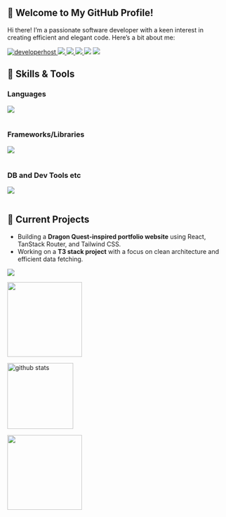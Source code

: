 ## 👋 Welcome to My GitHub Profile!

Hi there! I’m a passionate software developer with a keen interest in creating efficient and elegant code. Here’s a bit about me:

[![developerhost](https://komarev.com/ghpvc/?username=developerhost)
](https://github.com/developerhost/developerhost/)
[![](https://img.shields.io/github/followers/developerhost?label=follow&logo=github&style=flat)
](https://github.com/developerhost)
[![](https://qiita-badge.apiapi.app/s/app_js/posts.svg)
](http://qiita.com/app_js)
[![](https://qiita-badge.apiapi.app/s/app_js/contributions.svg)
](http://qiita.com/app_js)
[![](https://zenn.badge.nikaera.com/s/dirtyman/articles?style=plastic)](https://zenn.dev/dirtyman/articles)
[![](https://zenn.badge.nikaera.com/s/dirtyman/likes?style=plastic)](https://zenn.dev/dirtyman)

## 🔧 Skills & Tools

### Languages

<img src="https://skillicons.dev/icons?i=js,typescript,html,css," /> <br /><br />

### Frameworks/Libraries

<img src="https://skillicons.dev/icons?i=react,nextjs,vue,nuxtjs,nodejs,pnpm,bun,vite,vitest,jest,prisma,tailwind,vuetify,threejs," /> <br /><br />

### DB and Dev Tools etc

<img src="https://skillicons.dev/icons?i=mysql,postgresql,supabase,docker,git,github,vscode,cloudflare,vercel,linux,aws,azure,graphql," /> <br /><br />


## 🚀 Current Projects
- Building a **Dragon Quest-inspired portfolio website** using React, TanStack Router, and Tailwind CSS.
- Working on a **T3 stack project** with a focus on clean architecture and efficient data fetching.

![](https://github-profile-summary-cards.vercel.app/api/cards/profile-details?username=developerhost&theme=tokyonight)

<p align="left">
<a href="https://github.com/developerhost">
  <img height="170px" src="https://github-readme-stats.vercel.app/api?username=developerhost&count_private=true&show_icons=true&theme=tokyonight" />
</a>
</p>

<p align="left">
<a href="https://github.com/developerhost">
  <img alt="github stats" height="150px" src="https://github-readme-streak-stats.herokuapp.com/?user=developerhost&count_private=true&show_icons=true&theme=tokyonight" />
</a>
</p>

<p align="left">
<a href="https://github.com/developerhost">
  <img height="170px" src="https://github-readme-stats.vercel.app/api/top-langs/?username=developerhost&layout=compact&theme=tokyonight" />
</a>
</p>
